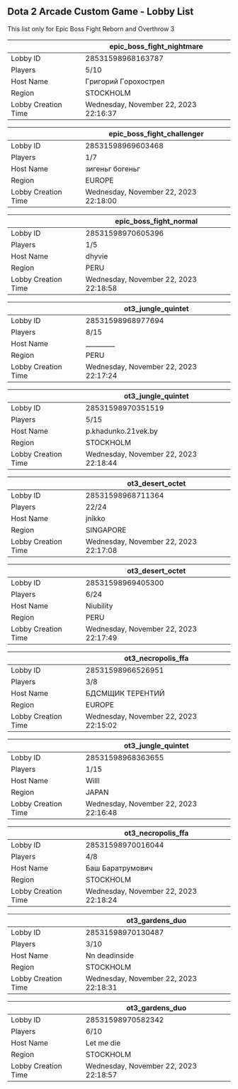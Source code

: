 ## Dota 2 Arcade Custom Game - Lobby List

This list only for Epic Boss Fight Reborn and Overthrow 3

|  | epic_boss_fight_nightmare |
| ------ | ------ |
| Lobby ID | 28531598968163787 |
| Players | 5/10 |
| Host Name | Гpигopий Гopoxocтpeл |
| Region | STOCKHOLM |
| Lobby Creation Time | Wednesday, November 22, 2023 22:16:37 |


|  | epic_boss_fight_challenger |
| ------ | ------ |
| Lobby ID | 28531598969603468 |
| Players | 1/7 |
| Host Name | зигеньг богеньг |
| Region | EUROPE |
| Lobby Creation Time | Wednesday, November 22, 2023 22:18:00 |


|  | epic_boss_fight_normal |
| ------ | ------ |
| Lobby ID | 28531598970605396 |
| Players | 1/5 |
| Host Name | dhyvie |
| Region | PERU |
| Lobby Creation Time | Wednesday, November 22, 2023 22:18:58 |


|  | ot3_jungle_quintet |
| ------ | ------ |
| Lobby ID | 28531598968977694 |
| Players | 8/15 |
| Host Name | _________ |
| Region | PERU |
| Lobby Creation Time | Wednesday, November 22, 2023 22:17:24 |


|  | ot3_jungle_quintet |
| ------ | ------ |
| Lobby ID | 28531598970351519 |
| Players | 5/15 |
| Host Name | p.khadunko.21vek.by |
| Region | STOCKHOLM |
| Lobby Creation Time | Wednesday, November 22, 2023 22:18:44 |


|  | ot3_desert_octet |
| ------ | ------ |
| Lobby ID | 28531598968711364 |
| Players | 22/24 |
| Host Name | jnikko |
| Region | SINGAPORE |
| Lobby Creation Time | Wednesday, November 22, 2023 22:17:08 |


|  | ot3_desert_octet |
| ------ | ------ |
| Lobby ID | 28531598969405300 |
| Players | 6/24 |
| Host Name | Niubility |
| Region | PERU |
| Lobby Creation Time | Wednesday, November 22, 2023 22:17:49 |


|  | ot3_necropolis_ffa |
| ------ | ------ |
| Lobby ID | 28531598966526951 |
| Players | 3/8 |
| Host Name | БДСМЩИК ТЕРЕНТИЙ |
| Region | EUROPE |
| Lobby Creation Time | Wednesday, November 22, 2023 22:15:02 |


|  | ot3_jungle_quintet |
| ------ | ------ |
| Lobby ID | 28531598968363655 |
| Players | 1/15 |
| Host Name | Willl |
| Region | JAPAN |
| Lobby Creation Time | Wednesday, November 22, 2023 22:16:48 |


|  | ot3_necropolis_ffa |
| ------ | ------ |
| Lobby ID | 28531598970016044 |
| Players | 4/8 |
| Host Name | Баш Баратрумович |
| Region | STOCKHOLM |
| Lobby Creation Time | Wednesday, November 22, 2023 22:18:24 |


|  | ot3_gardens_duo |
| ------ | ------ |
| Lobby ID | 28531598970130487 |
| Players | 3/10 |
| Host Name | Nn deadinside |
| Region | STOCKHOLM |
| Lobby Creation Time | Wednesday, November 22, 2023 22:18:31 |


|  | ot3_gardens_duo |
| ------ | ------ |
| Lobby ID | 28531598970582342 |
| Players | 6/10 |
| Host Name | Let me die |
| Region | STOCKHOLM |
| Lobby Creation Time | Wednesday, November 22, 2023 22:18:57 |


